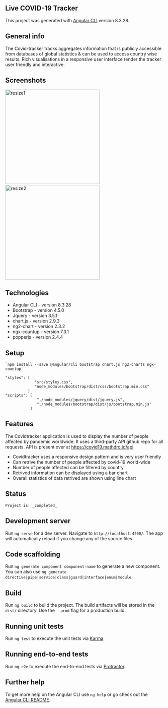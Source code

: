 ## Live COVID-19 Tracker
  This project was generated with [Angular CLI](https://github.com/angular/angular-cli) version 8.3.28.
## General info
  The Covid-tracker tracks aggregates information that is publicly accessible from databases of global statistics & can be used to access country wise results. Rich visualisations in a   responsive user interface render the tracker user friendly and interactive.

## Screenshots
<img src="https://user-images.githubusercontent.com/67599320/96492619-8f493780-1261-11eb-8b7e-d456395f1da8.jpg" alt="resize1" width="300"> &emsp;&emsp;&emsp; <img src="https://user-images.githubusercontent.com/67599320/96492643-9708dc00-1261-11eb-9593-dc8b2cded142.jpg" alt="resize2" width="300">


## Technologies
* Angular CLI - version 8.3.28
* Bootstrap - version 4.5.0
* Jquery - version 3.5.1
* chart.js - version 2.9.3
* ng2-chart - version 2.3.2
* ngx-countup - version 7.3.1
* popperjs - version 2.4.4

## Setup
```shell
`npm install --save @angular/cli bootstrap chart.js ng2-charts ngx-countup`
```
```shell
"styles": [
             "src/styles.css",
             "node_modules/bootstrap/dist/css/bootstrap.min.css"
          ]
"scripts": [
              "./node_modules/jquery/dist/jquery.js",
              "./node_modules/bootstrap/dist/js/bootstrap.min.js"
           ]
```
## Features
The Covidtracker application is used to display the number of people affected by pandemic worldwide. It uses a third-party API github repo for all requests. API is present over at https://covid19.mathdro.id/api
* Covidtracker uses a responsive design pattern and is very user friendly
* Can retrive the number of people affected by covid-19 world-wide
* Number of people affected can be filtered by country
* Retrived information can be displayed using a bar chart
* Overall statistics of data retrived are shown using line chart

## Status
```shell
Project is: _completed_
```
## Development server

Run `ng serve` for a dev server. Navigate to `http://localhost:4200/`. The app will automatically reload if you change any of the source files.

## Code scaffolding

Run `ng generate component component-name` to generate a new component. You can also use `ng generate directive|pipe|service|class|guard|interface|enum|module`.

## Build

Run `ng build` to build the project. The build artifacts will be stored in the `dist/` directory. Use the `--prod` flag for a production build.

## Running unit tests

Run `ng test` to execute the unit tests via [Karma](https://karma-runner.github.io).

## Running end-to-end tests

Run `ng e2e` to execute the end-to-end tests via [Protractor](http://www.protractortest.org/).

## Further help

To get more help on the Angular CLI use `ng help` or go check out the [Angular CLI README](https://github.com/angular/angular-cli/blob/master/README.md).
